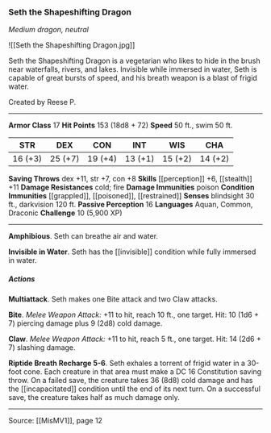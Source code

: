 ### Seth the Shapeshifting Dragon
_Medium dragon, neutral_

![[Seth the Shapeshifting Dragon.jpg]]

Seth the Shapeshifting Dragon is a vegetarian who likes to hide in the brush near waterfalls, rivers, and lakes. Invisible while immersed in water, Seth is capable of great bursts of speed, and his breath weapon is a blast of frigid water.

Created by Reese P.

---

**Armor Class** 17
**Hit Points** 153 (18d8 + 72)
**Speed** 50 ft., swim 50 ft.

| STR     | DEX     | CON     | INT     | WIS     | CHA     |
|---------|---------|---------|---------|---------|---------|
| 16 (+3) | 25 (+7) | 19 (+4) | 13 (+1) | 15 (+2) | 14 (+2) |

**Saving Throws** dex +11, str +7, con +8
**Skills** [[perception]] +6, [[stealth]] +11
**Damage Resistances** cold; fire
**Damage Immunities** poison
**Condition Immunities** [[grappled]], [[poisoned]], [[restrained]]
**Senses** blindsight 30 ft., darkvision 120 ft.
**Passive Perception** 16
**Languages** Aquan, Common, Draconic
**Challenge** 10 (5,900 XP)

---

**Amphibious**. Seth can breathe air and water.

**Invisible in Water**. Seth has the [[invisible]] condition while fully immersed in water.

##### Actions
**Multiattack**. Seth makes one Bite attack and two Claw attacks.

**Bite**. _Melee Weapon Attack:_ +11 to hit, reach 10 ft., one target. Hit: 10 (1d6 + 7) piercing damage plus 9 (2d8) cold damage.

**Claw**. _Melee Weapon Attack:_ +11 to hit, reach 5 ft., one target. Hit: 14 (2d6 + 7) slashing damage.

**Riptide Breath Recharge 5-6**. Seth exhales a torrent of frigid water in a 30-foot cone. Each creature in that area must make a DC 16 Constitution saving throw. On a failed save, the creature takes 36 (8d8) cold damage and has the [[incapacitated]] condition until the end of its next turn. On a successful save, the creature takes half as much damage only.


---

Source: [[MisMV1]], page 12